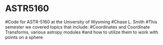 # ASTR5160
#Code for ASTR-5160 at the University of Wyoming
#Chase L. Smith
#This semester we covered topics that include:
#Coordinates and Coordinate Transforms, various astropy modules
#and how to utilize them to work with points on a sphere
